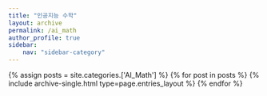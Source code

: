 ```yaml
---
title: "인공지능 수학"
layout: archive
permalink: /ai_math
author_profile: true
sidebar:
    nav: "sidebar-category"
---
```


<!-- 공백이 포함되어 있는 카테고리 이름의 경우 site.categories.['a b c'] 이런식으로! -->

{% assign posts = site.categories.['AI_Math'] %}
{% for post in posts %} {% include archive-single.html type=page.entries_layout %} {% endfor %}
